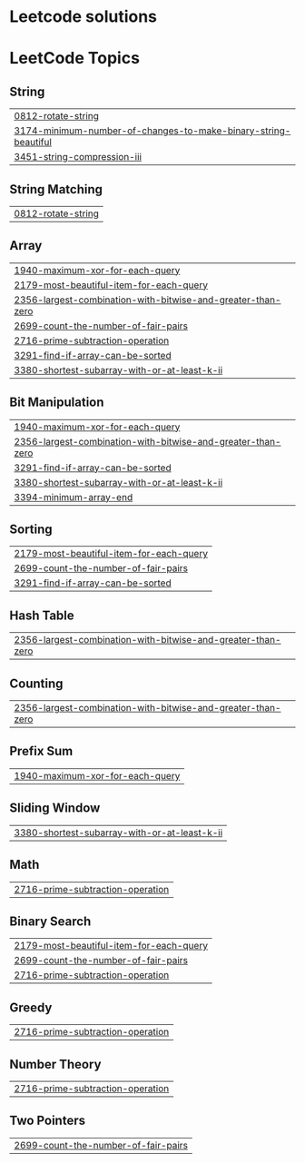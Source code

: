 # Leetcode solutions

<!---LeetCode Topics Start-->
# LeetCode Topics
## String
|  |
| ------- |
| [0812-rotate-string](https://github.com/Amarnath-Rao/LeetCode/tree/master/0812-rotate-string) |
| [3174-minimum-number-of-changes-to-make-binary-string-beautiful](https://github.com/Amarnath-Rao/LeetCode/tree/master/3174-minimum-number-of-changes-to-make-binary-string-beautiful) |
| [3451-string-compression-iii](https://github.com/Amarnath-Rao/LeetCode/tree/master/3451-string-compression-iii) |
## String Matching
|  |
| ------- |
| [0812-rotate-string](https://github.com/Amarnath-Rao/LeetCode/tree/master/0812-rotate-string) |
## Array
|  |
| ------- |
| [1940-maximum-xor-for-each-query](https://github.com/Amarnath-Rao/LeetCode/tree/master/1940-maximum-xor-for-each-query) |
| [2179-most-beautiful-item-for-each-query](https://github.com/Amarnath-Rao/LeetCode/tree/master/2179-most-beautiful-item-for-each-query) |
| [2356-largest-combination-with-bitwise-and-greater-than-zero](https://github.com/Amarnath-Rao/LeetCode/tree/master/2356-largest-combination-with-bitwise-and-greater-than-zero) |
| [2699-count-the-number-of-fair-pairs](https://github.com/Amarnath-Rao/LeetCode/tree/master/2699-count-the-number-of-fair-pairs) |
| [2716-prime-subtraction-operation](https://github.com/Amarnath-Rao/LeetCode/tree/master/2716-prime-subtraction-operation) |
| [3291-find-if-array-can-be-sorted](https://github.com/Amarnath-Rao/LeetCode/tree/master/3291-find-if-array-can-be-sorted) |
| [3380-shortest-subarray-with-or-at-least-k-ii](https://github.com/Amarnath-Rao/LeetCode/tree/master/3380-shortest-subarray-with-or-at-least-k-ii) |
## Bit Manipulation
|  |
| ------- |
| [1940-maximum-xor-for-each-query](https://github.com/Amarnath-Rao/LeetCode/tree/master/1940-maximum-xor-for-each-query) |
| [2356-largest-combination-with-bitwise-and-greater-than-zero](https://github.com/Amarnath-Rao/LeetCode/tree/master/2356-largest-combination-with-bitwise-and-greater-than-zero) |
| [3291-find-if-array-can-be-sorted](https://github.com/Amarnath-Rao/LeetCode/tree/master/3291-find-if-array-can-be-sorted) |
| [3380-shortest-subarray-with-or-at-least-k-ii](https://github.com/Amarnath-Rao/LeetCode/tree/master/3380-shortest-subarray-with-or-at-least-k-ii) |
| [3394-minimum-array-end](https://github.com/Amarnath-Rao/LeetCode/tree/master/3394-minimum-array-end) |
## Sorting
|  |
| ------- |
| [2179-most-beautiful-item-for-each-query](https://github.com/Amarnath-Rao/LeetCode/tree/master/2179-most-beautiful-item-for-each-query) |
| [2699-count-the-number-of-fair-pairs](https://github.com/Amarnath-Rao/LeetCode/tree/master/2699-count-the-number-of-fair-pairs) |
| [3291-find-if-array-can-be-sorted](https://github.com/Amarnath-Rao/LeetCode/tree/master/3291-find-if-array-can-be-sorted) |
## Hash Table
|  |
| ------- |
| [2356-largest-combination-with-bitwise-and-greater-than-zero](https://github.com/Amarnath-Rao/LeetCode/tree/master/2356-largest-combination-with-bitwise-and-greater-than-zero) |
## Counting
|  |
| ------- |
| [2356-largest-combination-with-bitwise-and-greater-than-zero](https://github.com/Amarnath-Rao/LeetCode/tree/master/2356-largest-combination-with-bitwise-and-greater-than-zero) |
## Prefix Sum
|  |
| ------- |
| [1940-maximum-xor-for-each-query](https://github.com/Amarnath-Rao/LeetCode/tree/master/1940-maximum-xor-for-each-query) |
## Sliding Window
|  |
| ------- |
| [3380-shortest-subarray-with-or-at-least-k-ii](https://github.com/Amarnath-Rao/LeetCode/tree/master/3380-shortest-subarray-with-or-at-least-k-ii) |
## Math
|  |
| ------- |
| [2716-prime-subtraction-operation](https://github.com/Amarnath-Rao/LeetCode/tree/master/2716-prime-subtraction-operation) |
## Binary Search
|  |
| ------- |
| [2179-most-beautiful-item-for-each-query](https://github.com/Amarnath-Rao/LeetCode/tree/master/2179-most-beautiful-item-for-each-query) |
| [2699-count-the-number-of-fair-pairs](https://github.com/Amarnath-Rao/LeetCode/tree/master/2699-count-the-number-of-fair-pairs) |
| [2716-prime-subtraction-operation](https://github.com/Amarnath-Rao/LeetCode/tree/master/2716-prime-subtraction-operation) |
## Greedy
|  |
| ------- |
| [2716-prime-subtraction-operation](https://github.com/Amarnath-Rao/LeetCode/tree/master/2716-prime-subtraction-operation) |
## Number Theory
|  |
| ------- |
| [2716-prime-subtraction-operation](https://github.com/Amarnath-Rao/LeetCode/tree/master/2716-prime-subtraction-operation) |
## Two Pointers
|  |
| ------- |
| [2699-count-the-number-of-fair-pairs](https://github.com/Amarnath-Rao/LeetCode/tree/master/2699-count-the-number-of-fair-pairs) |
<!---LeetCode Topics End-->